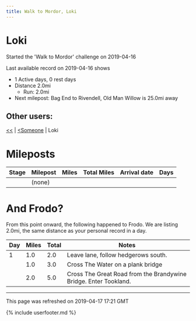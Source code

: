 ```yaml
---
title: Walk to Mordor, Loki
---
```


# Loki

Started the 'Walk to Mordor' challenge on 2019-04-16

Last available record on 2019-04-16 shows
* 1 Active days, 0 rest days
* Distance 2.0mi
  * Run: 2.0mi
* Next milepost: Bag End to Rivendell, Old Man Willow is 25.0mi away

## Other users:

[\<\<](PeterPan.md) \| [\<Someone](Someone.md) \| Loki

# Mileposts

| Stage | Milepost | Miles | Total Miles | Arrival date | Days |
|---|---|---|---|---|---|
| | (none) | | | | |

# And Frodo?
From this point onward, the following happened to Frodo.
We are listing 2.0mi, the same distance as your personal record in a day.

| Day | Miles | Total | Notes |
| --- | --- | --- | --- |
| 1 | 1.0 | 2.0 | Leave lane, follow hedgerows south. |
|   | 1.0 | 3.0 | Cross The Water on a plank bridge |
|   | 2.0 | 5.0 | Cross The Great Road from the Brandywine Bridge. Enter Tookland. |


---
This page was refreshed on 2019-04-17 17:21 GMT

{% include userfooter.md %}
